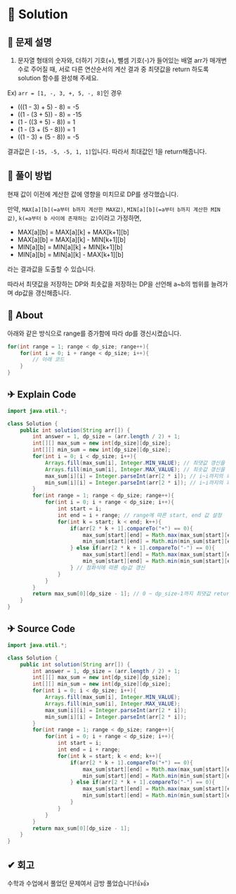 # 📕 Solution

## :memo: 문제 설명

1. 문자열 형태의 숫자와, 더하기 기호(+), 뺄셈 기호(-)가 들어있는 배열 arr가 매개변수로 주어질 때, 서로 다른 연산순서의 계산 결과 중 최댓값을 return 하도록 solution 함수를 완성해 주세요.

Ex) `arr = [1, -, 3, +, 5, -, 8]`인 경우

- (((1 - 3) + 5) - 8) = -5
- ((1 - (3 + 5)) - 8) = -15
- (1 - ((3 + 5) - 8)) = 1
- (1 - (3 + (5 - 8))) = 1
- ((1 - 3) + (5 - 8)) = -5

결과값은 `[-15, -5, -5, 1, 1]`입니다. 따라서 최대값인 1을 return해줍니다.

## 💪 풀이 방법

현재 값이 이전에 계산한 값에 영향을 미치므로 DP를 생각했습니다.

만약, `MAX[a][b](=a부터 b까지 계산한 MAX값)`, `MIN[a][b](=a부터 b까지 계산한 MIN값)`, `k(=a부터 b 사이에 존재하는 값)`이라고 가정하면,

- MAX[a][b] = MAX[a][k] + MAX[k+1][b]
- MAX[a][b] = MAX[a][k] - MIN[k+1][b]
- MIN[a][b] = MIN[a][k] + MIN[k+1][b]
- MIN[a][b] = MIN[a][k] - MAX[k+1][b]

라는 결과값을 도출할 수 있습니다.

따라서 최댓값을 저장하는 DP와 최솟값을 저장하는 DP을 선언해 a~b의 범위를 늘려가며 dp값을 갱신해줍니다.

## 👻 About

아래와 같은 방식으로 range를 증가함에 따라 dp를 갱신시켰습니다.

```java
for(int range = 1; range < dp_size; range++){
    for(int i = 0; i + range < dp_size; i++){
        // 아래 코드
    }
}
```

## ✈ Explain Code

```java
import java.util.*;

class Solution {
    public int solution(String arr[]) {
        int answer = 1, dp_size = (arr.length / 2) + 1;
        int[][] max_sum = new int[dp_size][dp_size];
        int[][] min_sum = new int[dp_size][dp_size];
        for(int i = 0; i < dp_size; i++){
            Arrays.fill(max_sum[i], Integer.MIN_VALUE); // 최댓값 갱신을 위한 init
            Arrays.fill(min_sum[i], Integer.MAX_VALUE); // 최솟값 갱신을 위한 init
            max_sum[i][i] = Integer.parseInt(arr[2 * i]); // i~i까지의 최댓값은 자기 자신
            min_sum[i][i] = Integer.parseInt(arr[2 * i]); // i~i까지의 최솟값은 자기 자신
        }
        for(int range = 1; range < dp_size; range++){
            for(int i = 0; i + range < dp_size; i++){
                int start = i;
                int end = i + range; // range에 따른 start, end 값 설정
                for(int k = start; k < end; k++){
                    if(arr[2 * k + 1].compareTo("+") == 0){
                        max_sum[start][end] = Math.max(max_sum[start][end], max_sum[start][k] + max_sum[k + 1][end]);
                        min_sum[start][end] = Math.min(min_sum[start][end], min_sum[start][k] + min_sum[k + 1][end]);
                    } else if(arr[2 * k + 1].compareTo("-") == 0){
                        max_sum[start][end] = Math.max(max_sum[start][end], max_sum[start][k] - min_sum[k + 1][end]);
                        min_sum[start][end] = Math.min(min_sum[start][end], min_sum[start][k] - max_sum[k + 1][end]);
                    } // 점화식에 따른 dp값 갱신
                }
            }
        }
        return max_sum[0][dp_size - 1]; // 0 ~ dp_size-1까지 최댓값 return
    }
}
```

## ✈ Source Code

```java
import java.util.*;

class Solution {
    public int solution(String arr[]) {
        int answer = 1, dp_size = (arr.length / 2) + 1;
        int[][] max_sum = new int[dp_size][dp_size];
        int[][] min_sum = new int[dp_size][dp_size];
        for(int i = 0; i < dp_size; i++){
            Arrays.fill(max_sum[i], Integer.MIN_VALUE);
            Arrays.fill(min_sum[i], Integer.MAX_VALUE);
            max_sum[i][i] = Integer.parseInt(arr[2 * i]);
            min_sum[i][i] = Integer.parseInt(arr[2 * i]);
        }
        for(int range = 1; range < dp_size; range++){
            for(int i = 0; i + range < dp_size; i++){
                int start = i;
                int end = i + range;
                for(int k = start; k < end; k++){
                    if(arr[2 * k + 1].compareTo("+") == 0){
                        max_sum[start][end] = Math.max(max_sum[start][end], max_sum[start][k] + max_sum[k + 1][end]);
                        min_sum[start][end] = Math.min(min_sum[start][end], min_sum[start][k] + min_sum[k + 1][end]);
                    } else if(arr[2 * k + 1].compareTo("-") == 0){
                        max_sum[start][end] = Math.max(max_sum[start][end], max_sum[start][k] - min_sum[k + 1][end]);
                        min_sum[start][end] = Math.min(min_sum[start][end], min_sum[start][k] - max_sum[k + 1][end]);
                    }
                }
            }
        }
        return max_sum[0][dp_size - 1];
    }
}
```

## ✔ 회고

수학과 수업에서 풀었던 문제여서 금방 풀었습니다!👍👍
